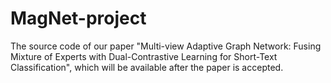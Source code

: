 # MagNet-project
The source code of our paper "Multi-view Adaptive Graph Network: Fusing Mixture of Experts with Dual-Contrastive Learning for Short-Text Classification", which will be available after the paper is accepted.
